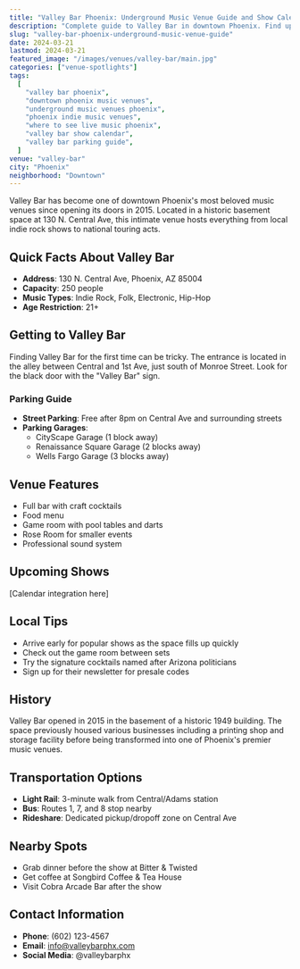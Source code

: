 ```yaml
---
title: "Valley Bar Phoenix: Underground Music Venue Guide and Show Calendar"
description: "Complete guide to Valley Bar in downtown Phoenix. Find upcoming shows, parking tips, food and drink menus, and venue history. Everything you need to know about Phoenix's favorite underground music venue."
slug: "valley-bar-phoenix-underground-music-venue-guide"
date: 2024-03-21
lastmod: 2024-03-21
featured_image: "/images/venues/valley-bar/main.jpg"
categories: ["venue-spotlights"]
tags:
  [
    "valley bar phoenix",
    "downtown phoenix music venues",
    "underground music venues phoenix",
    "phoenix indie music venues",
    "where to see live music phoenix",
    "valley bar show calendar",
    "valley bar parking guide",
  ]
venue: "valley-bar"
city: "Phoenix"
neighborhood: "Downtown"
---
```


Valley Bar has become one of downtown Phoenix's most beloved music venues since opening its doors in 2015. Located in a historic basement space at 130 N. Central Ave, this intimate venue hosts everything from local indie rock shows to national touring acts.

## Quick Facts About Valley Bar

- **Address**: 130 N. Central Ave, Phoenix, AZ 85004
- **Capacity**: 250 people
- **Music Types**: Indie Rock, Folk, Electronic, Hip-Hop
- **Age Restriction**: 21+

## Getting to Valley Bar

Finding Valley Bar for the first time can be tricky. The entrance is located in the alley between Central and 1st Ave, just south of Monroe Street. Look for the black door with the "Valley Bar" sign.

### Parking Guide

- **Street Parking**: Free after 8pm on Central Ave and surrounding streets
- **Parking Garages**:
  - CityScape Garage (1 block away)
  - Renaissance Square Garage (2 blocks away)
  - Wells Fargo Garage (3 blocks away)

## Venue Features

- Full bar with craft cocktails
- Food menu
- Game room with pool tables and darts
- Rose Room for smaller events
- Professional sound system

## Upcoming Shows

[Calendar integration here]

## Local Tips

- Arrive early for popular shows as the space fills up quickly
- Check out the game room between sets
- Try the signature cocktails named after Arizona politicians
- Sign up for their newsletter for presale codes

## History

Valley Bar opened in 2015 in the basement of a historic 1949 building. The space previously housed various businesses including a printing shop and storage facility before being transformed into one of Phoenix's premier music venues.

## Transportation Options

- **Light Rail**: 3-minute walk from Central/Adams station
- **Bus**: Routes 1, 7, and 8 stop nearby
- **Rideshare**: Dedicated pickup/dropoff zone on Central Ave

## Nearby Spots

- Grab dinner before the show at Bitter & Twisted
- Get coffee at Songbird Coffee & Tea House
- Visit Cobra Arcade Bar after the show

## Contact Information

- **Phone**: (602) 123-4567
- **Email**: info@valleybarphx.com
- **Social Media**: @valleybarphx
